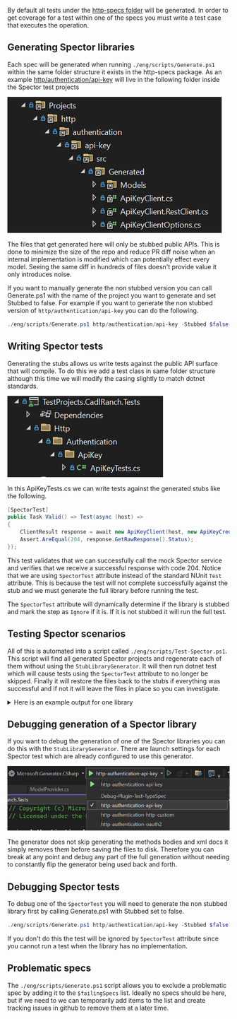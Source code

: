 <!-- cspell:ignore Spector -->

By default all tests under the [http-specs folder](https://github.com/microsoft/typespec/tree/main/packages/http-specs/specs/) will be generated. In order to get coverage for a test within one of the specs you must write a test case that executes the operation.

## Generating Spector libraries

Each spec will be generated when running `./eng/scripts/Generate.ps1` within the same folder structure it exists in the http-specs package. As an example [http/authentication/api-key](https://github.com/microsoft/typespec/tree/main/packages/http-specs/specs/authentication/api-key)
will live in the following folder inside the Spector test projects

![alt text](generation-structure.png)

The files that get generated here will only be stubbed public APIs. This is done to minimize the size of the repo and reduce PR diff noise when an internal implementation is modified which can potentially effect every model. Seeing the same diff in hundreds of files doesn't provide value it only introduces noise.

If you want to manually generate the non stubbed version you can call Generate.ps1 with the name of the project you want to generate and set Stubbed to false.
For example if you want to generate the non stubbed version of `http/authentication/api-key` you can do the following.

```powershell
./eng/scripts/Generate.ps1 http/authentication/api-key -Stubbed $false
```

## Writing Spector tests

Generating the stubs allows us write tests against the public API surface that will compile. To do this we add a test class in same folder structure although this time we will modify the casing slightly to match dotnet standards.

![alt text](test-structure.png)

In this ApiKeyTests.cs we can write tests against the generated stubs like the following.

```C#
[SpectorTest]
public Task Valid() => Test(async (host) =>
{
    ClientResult response = await new ApiKeyClient(host, new ApiKeyCredential("valid-key"), null).ValidAsync();
    Assert.AreEqual(204, response.GetRawResponse().Status);
});
```

This test validates that we can successfully call the mock Spector service and verifies that we receive a successful response with code 204. Notice that we are using `SpectorTest` attribute instead of the standard NUnit `Test` attribute. This is because the test will not complete successfully against the stub and we must generate the full library before running the test.

The `SpectorTest` attribute will dynamically determine if the library is stubbed and mark the step as `Ignore` if it is. If it is not stubbed it will run the full test.

## Testing Spector scenarios

All of this is automated into a script called `./eng/scripts/Test-Spector.ps1`. This script will find all generated Spector projects and regenerate each of them without using the `StubLibraryGenerator`. It will then run dotnet test which will cause tests using the `SpectorTest` attribute to no longer be skipped. Finally it will restore the files back to the stubs if everything was successful and if not it will leave the files in place so you can investigate.

<details>
<Summary>Here is an example output for one library</Summary>

```
C:\repos\typespec\packages\http-client-csharp\eng\scripts [spector-rename +0 ~1 -0 !]> .\Test-Spector.ps1 authentication/api-key
Building emitter and generator
> npm run build:emitter

> @typespec/http-client-csharp@0.1.9 build:emitter
> tsc -p ./emitter/tsconfig.build.json

> dotnet build C:\repos\typespec\packages\http-client-csharp\eng/../generator/Microsoft.TypeSpec.Generator.ClientModel.StubLibrary/src
MSBuild version 17.9.8+610b4d3b5 for .NET
  Determining projects to restore...
  All projects are up-to-date for restore.
  Microsoft.TypeSpec.Generator.Input -> C:\repos\typespec\packages\http-client-csharp\generator\artifacts\bin\Microsoft.TypeSpec.Generator.Input\Debug\net8.0\Microsoft.TypeSpec.Generator.Input.dll
  Microsoft.TypeSpec.Generator -> C:\repos\typespec\packages\http-client-csharp\generator\artifacts\bin\Microsoft.TypeSpec.Generator\Debug\net8.0\Microsoft.TypeSpec.Generator.dll
  Microsoft.TypeSpec.Generator.ClientModel -> C:\repos\typespec\packages\http-client-csharp\generator\artifacts\bin\Microsoft.TypeSpec.Generator.ClientModel\Debug\net8.0\Microsoft.TypeSpec.Generator.ClientModel.dll
  Copying output to dist path
  Microsoft.TypeSpec.Generator.ClientModel.StubLibrary -> C:\repos\typespec\packages\http-client-csharp\generator\artifacts\bin\Microsoft.TypeSpec.Generator.ClientModel.StubLibrary\Debug\net8.0\Microsoft.TypeSpec.Generator.ClientModel.StubLibrary.dll
  Copying output to dist path

Build succeeded.
    0 Warning(s)
    0 Error(s)

Time Elapsed 00:00:00.90
Regenerating authentication\api-key
> npx tsp compile C:\repos\typespec\packages\http-client-csharp\node_modules\@typespec\http-specs\specs\authentication\api-key\main.tsp --trace @typespec/http-client-csharp --emit @typespec/http-client-csharp --option @typespec/http-client-csharp.emitter-output-dir=C:\repos\typespec\packages\http-client-csharp\generator\TestProjects\Spector\http\authentication\api-key --option @typespec/http-client-csharp.save-inputs=true
TypeSpec compiler v0.64.0

trace @typespec/http-client-csharp.info: Checking if C:/repos/typespec/packages/http-client-csharp/generator/TestProjects/Spector/http/authentication/api-key/src/Authentication.ApiKey.csproj exists
trace @typespec/http-client-csharp.info: dotnet --roll-forward Major C:/repos/typespec/packages/http-client-csharp/dist/generator/Microsoft.TypeSpec.Generator.dll C:/repos/typespec/packages/http-client-csharp/generator/TestProjects/Spector/http/authentication/api-key -p ScmCodeModelGenerator
Writing C:\repos\typespec\packages\http-client-csharp\generator\TestProjects\Spector\http\authentication\api-key\src\Generated\Internal\CodeGenTypeAttribute.cs
Writing C:\repos\typespec\packages\http-client-csharp\generator\TestProjects\Spector\http\authentication\api-key\src\Generated\Internal\CodeGenMemberAttribute.cs
Writing C:\repos\typespec\packages\http-client-csharp\generator\TestProjects\Spector\http\authentication\api-key\src\Generated\Internal\CodeGenSuppressAttribute.cs
Writing C:\repos\typespec\packages\http-client-csharp\generator\TestProjects\Spector\http\authentication\api-key\src\Generated\Internal\CodeGenSerializationAttribute.cs
Writing C:\repos\typespec\packages\http-client-csharp\generator\TestProjects\Spector\http\authentication\api-key\src\Generated\Internal\Argument.cs
Writing C:\repos\typespec\packages\http-client-csharp\generator\TestProjects\Spector\http\authentication\api-key\src\Generated\ApiKeyClient.cs
Writing C:\repos\typespec\packages\http-client-csharp\generator\TestProjects\Spector\http\authentication\api-key\src\Generated\ApiKeyClient.RestClient.cs
Writing C:\repos\typespec\packages\http-client-csharp\generator\TestProjects\Spector\http\authentication\api-key\src\Generated\ApiKeyClientOptions.cs
Writing C:\repos\typespec\packages\http-client-csharp\generator\TestProjects\Spector\http\authentication\api-key\src\Generated\Internal\TypeFormatters.cs
Writing C:\repos\typespec\packages\http-client-csharp\generator\TestProjects\Spector\http\authentication\api-key\src\Generated\Internal\ClientPipelineExtensions.cs
Writing C:\repos\typespec\packages\http-client-csharp\generator\TestProjects\Spector\http\authentication\api-key\src\Generated\Internal\ErrorResult.cs
Writing C:\repos\typespec\packages\http-client-csharp\generator\TestProjects\Spector\http\authentication\api-key\src\Generated\Internal\ClientUriBuilder.cs
Compilation completed successfully.

Testing authentication\api-key
> dotnet test C:\repos\typespec\packages\http-client-csharp\generator\TestProjects\Spector.Tests\TestProjects.Spector.Tests.csproj --filter "FullyQualifiedName~TestProjects.Spector.Tests.Http.Authentication.ApiKey"
  Determining projects to restore...
  All projects are up-to-date for restore.
  Encode.Duration -> C:\repos\typespec\packages\http-client-csharp\generator\artifacts\bin\Encode.Duration\Debug\netstandard2.0\Encode.Duration.dll
  Client.Structure.Service.Default -> C:\repos\typespec\packages\http-client-csharp\generator\artifacts\bin\Client.Structure.Service.Default\Debug\netstandard2.0\Client.Structure.Service.Default.dll
  Parameters.CollectionFormat -> C:\repos\typespec\packages\http-client-csharp\generator\artifacts\bin\Parameters.CollectionFormat\Debug\netstandard2.0\Parameters.CollectionFormat.dll
  Payload.MediaType -> C:\repos\typespec\packages\http-client-csharp\generator\artifacts\bin\Payload.MediaType\Debug\netstandard2.0\Payload.MediaType.dll
  Parameters.Basic -> C:\repos\typespec\packages\http-client-csharp\generator\artifacts\bin\Parameters.Basic\Debug\netstandard2.0\Parameters.Basic.dll
  Client.Structure.Service.Multi.Client -> C:\repos\typespec\packages\http-client-csharp\generator\artifacts\bin\Client.Structure.Service.Multi.Client\Debug\netstandard2.0\
  Client.Structure.Service.Multi.Client.dll
  Encode.Bytes -> C:\repos\typespec\packages\http-client-csharp\generator\artifacts\bin\Encode.Bytes\Debug\netstandard2.0\Encode.Bytes.dll
  Encode.Datetime -> C:\repos\typespec\packages\http-client-csharp\generator\artifacts\bin\Encode.Datetime\Debug\netstandard2.0\Encode.Datetime.dll
  Payload.JsonMergePatch -> C:\repos\typespec\packages\http-client-csharp\generator\artifacts\bin\Payload.JsonMergePatch\Debug\netstandard2.0\Payload.JsonMergePatch.dll
  Authentication.OAuth2 -> C:\repos\typespec\packages\http-client-csharp\generator\artifacts\bin\Authentication.OAuth2\Debug\netstandard2.0\Authentication.OAuth2.dll
  Client.Structure.Service -> C:\repos\typespec\packages\http-client-csharp\generator\artifacts\bin\Client.Structure.Service\Debug\netstandard2.0\Client.Structure.Service.dll
  Parameters.Spread -> C:\repos\typespec\packages\http-client-csharp\generator\artifacts\bin\Parameters.Spread\Debug\netstandard2.0\Parameters.Spread.dll
  Type.Array -> C:\repos\typespec\packages\http-client-csharp\generator\artifacts\bin\Type.Array\Debug\netstandard2.0\Type.Array.dll
  Payload.ContentNegotiation -> C:\repos\typespec\packages\http-client-csharp\generator\artifacts\bin\Payload.ContentNegotiation\Debug\netstandard2.0\Payload.ContentNegotiation.dll
  Encode.Numeric -> C:\repos\typespec\packages\http-client-csharp\generator\artifacts\bin\Encode.Numeric\Debug\netstandard2.0\Encode.Numeric.dll
  Authentication.Http.Custom -> C:\repos\typespec\packages\http-client-csharp\generator\artifacts\bin\Authentication.Http.Custom\Debug\netstandard2.0\Authentication.Http.Custom.dll
  Type.Enum.Fixed -> C:\repos\typespec\packages\http-client-csharp\generator\artifacts\bin\Type.Enum.Fixed\Debug\netstandard2.0\Type.Enum.Fixed.dll
  Client.Structure.Service.TwoOperationGroup -> C:\repos\typespec\packages\http-client-csharp\generator\artifacts\bin\Client.Structure.Service.TwoOperationGroup\Debug\netstandard2.0\Client.Structure.Service.TwoOperationGroup.dll
  Type.Enum.Extensible -> C:\repos\typespec\packages\http-client-csharp\generator\artifacts\bin\Type.Enum.Extensible\Debug\netstandard2.0\Type.Enum.Extensible.dll
  Parameters.BodyOptionality -> C:\repos\typespec\packages\http-client-csharp\generator\artifacts\bin\Parameters.BodyOptionality\Debug\netstandard2.0\Parameters.BodyOptionality.dll
  Authentication.Union -> C:\repos\typespec\packages\http-client-csharp\generator\artifacts\bin\Authentication.Union\Debug\netstandard2.0\Authentication.Union.dll
  Client.Structure.Service.Renamed.Operation -> C:\repos\typespec\packages\http-client-csharp\generator\artifacts\bin\Client.Structure.Service.Renamed.Operation\Debug\netstandard2.0\Client.Structure.Service.Renamed.Operation.dll
  Resiliency.SrvDriven.V2 -> C:\repos\typespec\packages\http-client-csharp\generator\artifacts\bin\Resiliency.SrvDriven.V2\Debug\netstandard2.0\Resiliency.SrvDriven.V2.dll
  Type.Model.Inheritance.EnumDiscriminator -> C:\repos\typespec\packages\http-client-csharp\generator\artifacts\bin\Type.Model.Inheritance.EnumDiscriminator\Debug\netstandard2.0\Type.Model.Inheritance.EnumDiscriminator.dll
  Serialization.EncodedName.Json -> C:\repos\typespec\packages\http-client-csharp\generator\artifacts\bin\Serialization.EncodedName.Json\Debug\netstandard2.0\Serialization.EncodedName.Json.dll
  SpecialHeaders.Repeatability -> C:\repos\typespec\packages\http-client-csharp\generator\artifacts\bin\SpecialHeaders.Repeatability\Debug\netstandard2.0\SpecialHeaders.Repeatability.dll
  Server.Endpoint.NotDefined -> C:\repos\typespec\packages\http-client-csharp\generator\artifacts\bin\Server.Endpoint.NotDefined\Debug\netstandard2.0\Server.Endpoint.NotDefined.dll
  Type.Property.Nullable -> C:\repos\typespec\packages\http-client-csharp\generator\artifacts\bin\Type.Property.Nullable\Debug\netstandard2.0\Type.Property.Nullable.dll
  Type.Model.Inheritance.SingleDiscriminator -> C:\repos\typespec\packages\http-client-csharp\generator\artifacts\bin\Type.Model.Inheritance.SingleDiscriminator\Debug\netstandard2.0\Type.Model.Inheritance.SingleDiscriminator.dll
  Server.Path.Single -> C:\repos\typespec\packages\http-client-csharp\generator\artifacts\bin\Server.Path.Single\Debug\netstandard2.0\Server.Path.Single.dll
  Server.Path.Multiple -> C:\repos\typespec\packages\http-client-csharp\generator\artifacts\bin\Server.Path.Multiple\Debug\netstandard2.0\Server.Path.Multiple.dll
  Type.Model.Usage -> C:\repos\typespec\packages\http-client-csharp\generator\artifacts\bin\Type.Model.Usage\Debug\netstandard2.0\Type.Model.Usage.dll
  Payload.MultiPart -> C:\repos\typespec\packages\http-client-csharp\generator\artifacts\bin\Payload.MultiPart\Debug\netstandard2.0\Payload.MultiPart.dll
  Authentication.ApiKey -> C:\repos\typespec\packages\http-client-csharp\generator\artifacts\bin\Authentication.ApiKey\Debug\netstandard2.0\Authentication.ApiKey.dll
  Type.Model.Inheritance.NestedDiscriminator -> C:\repos\typespec\packages\http-client-csharp\generator\artifacts\bin\Type.Model.Inheritance.NestedDiscriminator\Debug\netstandard2.0\Type.Model.Inheritance.NestedDiscriminator.dll
  Server.Versions.NotVersioned -> C:\repos\typespec\packages\http-client-csharp\generator\artifacts\bin\Server.Versions.NotVersioned\Debug\netstandard2.0\Server.Versions.NotVersioned.dll
  Routes -> C:\repos\typespec\packages\http-client-csharp\generator\artifacts\bin\Routes\Debug\netstandard2.0\Routes.dll
  SpecialHeaders.ConditionalRequest -> C:\repos\typespec\packages\http-client-csharp\generator\artifacts\bin\SpecialHeaders.ConditionalRequest\Debug\netstandard2.0\SpecialHeaders.ConditionalRequest.dll
  Versioning.MadeOptional.V2 -> C:\repos\typespec\packages\http-client-csharp\generator\artifacts\bin\Versioning.MadeOptional.V2\Debug\netstandard2.0\Versioning.MadeOptional.V2.dll
  SpecialWords -> C:\repos\typespec\packages\http-client-csharp\generator\artifacts\bin\SpecialWords\Debug\netstandard2.0\SpecialWords.dll
  Type.Model.Empty -> C:\repos\typespec\packages\http-client-csharp\generator\artifacts\bin\Type.Model.Empty\Debug\netstandard2.0\Type.Model.Empty.dll
  Type.Model.Inheritance.NotDiscriminated -> C:\repos\typespec\packages\http-client-csharp\generator\artifacts\bin\Type.Model.Inheritance.NotDiscriminated\Debug\netstandard2.0\Type.Model.Inheritance.NotDiscriminated.dll
  Server.Versions.Versioned -> C:\repos\typespec\packages\http-client-csharp\generator\artifacts\bin\Server.Versions.Versioned\Debug\netstandard2.0\Server.Versions.Versioned.dll
  Type.Dictionary -> C:\repos\typespec\packages\http-client-csharp\generator\artifacts\bin\Type.Dictionary\Debug\netstandard2.0\Type.Dictionary.dll
  Versioning.MadeOptional.V1 -> C:\repos\typespec\packages\http-client-csharp\generator\artifacts\bin\Versioning.MadeOptional.V1\Debug\netstandard2.0\Versioning.MadeOptional.V1.dll
  Type.Scalar -> C:\repos\typespec\packages\http-client-csharp\generator\artifacts\bin\Type.Scalar\Debug\netstandard2.0\Type.Scalar.dll
  Versioning.Added.V2 -> C:\repos\typespec\packages\http-client-csharp\generator\artifacts\bin\Versioning.Added.V2\Debug\netstandard2.0\Versioning.Added.V2.dll
  Versioning.Added.V1 -> C:\repos\typespec\packages\http-client-csharp\generator\artifacts\bin\Versioning.Added.V1\Debug\netstandard2.0\Versioning.Added.V1.dll
  Type.Property.Optional -> C:\repos\typespec\packages\http-client-csharp\generator\artifacts\bin\Type.Property.Optional\Debug\netstandard2.0\Type.Property.Optional.dll
  Resiliency.SrvDriven.V1 -> C:\repos\typespec\packages\http-client-csharp\generator\artifacts\bin\Resiliency.SrvDriven.V1\Debug\netstandard2.0\Resiliency.SrvDriven.V1.dll
  Type.Property.ValueTypes -> C:\repos\typespec\packages\http-client-csharp\generator\artifacts\bin\Type.Property.ValueTypes\Debug\netstandard2.0\Type.Property.ValueTypes.dll
  Versioning.RenamedFrom.V2 -> C:\repos\typespec\packages\http-client-csharp\generator\artifacts\bin\Versioning.RenamedFrom.V2\Debug\netstandard2.0\Versioning.RenamedFrom.V2.dll
  Versioning.ReturnTypeChangedFrom.V1 -> C:\repos\typespec\packages\http-client-csharp\generator\artifacts\bin\Versioning.ReturnTypeChangedFrom.V1\Debug\netstandard2.0\Versioning.ReturnTypeChangedFrom.V1.dll
  Type.Union -> C:\repos\typespec\packages\http-client-csharp\generator\artifacts\bin\Type.Union\Debug\netstandard2.0\Type.Union.dll
  Versioning.TypeChangedFrom.V2 -> C:\repos\typespec\packages\http-client-csharp\generator\artifacts\bin\Versioning.TypeChangedFrom.V2\Debug\netstandard2.0\Versioning.TypeChangedFrom.V2.dll
  Microsoft.TypeSpec.Generator.Input -> C:\repos\typespec\packages\http-client-csharp\generator\artifacts\bin\Microsoft.TypeSpec.Generator.Input\Debug\net8.0\Microsoft.TypeSpec.Generator.Input.dll
  Versioning.RenamedFrom.V1 -> C:\repos\typespec\packages\http-client-csharp\generator\artifacts\bin\Versioning.RenamedFrom.V1\Debug\netstandard2.0\Versioning.RenamedFrom.V1.dll
  Versioning.Removed.V2 -> C:\repos\typespec\packages\http-client-csharp\generator\artifacts\bin\Versioning.Removed.V2\Debug\netstandard2.0\Versioning.Removed.V2.dll
  Versioning.Removed.V2Preview -> C:\repos\typespec\packages\http-client-csharp\generator\artifacts\bin\Versioning.Removed.V2Preview\Debug\netstandard2.0\Versioning.Removed.V2Preview.dll
  Versioning.Removed.V1 -> C:\repos\typespec\packages\http-client-csharp\generator\artifacts\bin\Versioning.Removed.V1\Debug\netstandard2.0\Versioning.Removed.V1.dll
  Versioning.TypeChangedFrom.V1 -> C:\repos\typespec\packages\http-client-csharp\generator\artifacts\bin\Versioning.TypeChangedFrom.V1\Debug\netstandard2.0\Versioning.TypeChangedFrom.V1.dll
  Versioning.ReturnTypeChangedFrom.V2 -> C:\repos\typespec\packages\http-client-csharp\generator\artifacts\bin\Versioning.ReturnTypeChangedFrom.V2\Debug\netstandard2.0\Versioning.ReturnTypeChangedFrom.V2.dll
  Type.Model.Visibility -> C:\repos\typespec\packages\http-client-csharp\generator\artifacts\bin\Type.Model.Visibility\Debug\netstandard2.0\Type.Model.Visibility.dll
  Type.Property.AdditionalProperties -> C:\repos\typespec\packages\http-client-csharp\generator\artifacts\bin\Type.Property.AdditionalProperties\Debug\netstandard2.0\Type.Property.AdditionalProperties.dll
  Type.Model.Inheritance.Recursive -> C:\repos\typespec\packages\http-client-csharp\generator\artifacts\bin\Type.Model.Inheritance.Recursive\Debug\netstandard2.0\Type.Model.Inheritance.Recursive.dll
  Microsoft.TypeSpec.Generator -> C:\repos\typespec\packages\http-client-csharp\generator\artifacts\bin\Microsoft.TypeSpec.Generator\Debug\net8.0\Microsoft.TypeSpec.Generator.dll
  Microsoft.TypeSpec.Generator.Tests.Common -> C:\repos\typespec\packages\http-client-csharp\generator\artifacts\bin\Microsoft.TypeSpec.Generator.Tests.Common\Debug\net8.0\
  Microsoft.TypeSpec.Generator.Tests.Common.dll
  TestProjects.Spector.Tests -> C:\repos\typespec\packages\http-client-csharp\generator\artifacts\bin\TestProjects.Spector.Tests\Debug\net8.0\TestProjects.Spector.Tests.dll Test run for C:\repos\typespec\packages\http-client-csharp\generator\artifacts\bin\TestProjects.Spector.Tests\Debug\net8.0\TestProjects.Spector.Tests.dll (.NETCoreApp,Version=v8.0)
Microsoft (R) Test Execution Command Line Tool Version 17.9.0 (x64)
Copyright (c) Microsoft Corporation.  All rights reserved.

Starting test execution, please wait...
A total of 1 test files matched the specified pattern.

Passed!  - Failed:     0, Passed:     2, Skipped:     0, Total:     2, Duration: 2 s - TestProjects.Spector.Tests.dll (net8.0)
Restoring authentication\api-key
> git clean -xfd C:\repos\typespec\packages\http-client-csharp\generator\TestProjects\Spector\http\authentication\api-key
Removing ../generator/TestProjects/Spector/http/authentication/api-key/src/Generated/ApiKeyClient.RestClient.cs
Removing ../generator/TestProjects/Spector/http/authentication/api-key/src/Generated/Internal/Argument.cs
Removing ../generator/TestProjects/Spector/http/authentication/api-key/src/Generated/Internal/ClientPipelineExtensions.cs
Removing ../generator/TestProjects/Spector/http/authentication/api-key/src/Generated/Internal/ClientUriBuilder.cs
Removing ../generator/TestProjects/Spector/http/authentication/api-key/src/Generated/Internal/ErrorResult.cs
Removing ../generator/TestProjects/Spector/http/authentication/api-key/src/Generated/Internal/TypeFormatters.cs
> git restore C:\repos\typespec\packages\http-client-csharp\generator\TestProjects\Spector\http\authentication\api-key
```

</details>

## Debugging generation of a Spector library

If you want to debug the generation of one of the Spector libraries you can do this with the `StubLibraryGenerator`. There are launch settings for each Spector test which are already configured to use this generator.

![alt text](launch-settings.png)

The generator does not skip generating the methods bodies and xml docs it simply removes them before saving the files to disk. Therefore you can break at any point and debug any part of the full generation without needing to constantly flip the generator being used back and forth.

## Debugging Spector tests

To debug one of the `SpectorTest` you will need to generate the non stubbed library first by calling Generate.ps1 with Stubbed set to false.

```powershell
./eng/scripts/Generate.ps1 http/authentication/api-key -Stubbed $false
```

If you don't do this the test will be ignored by `SpectorTest` attribute since you cannot run a test when the library has no implementation.

## Problematic specs

The `./eng/scripts/Generate.ps1` script allows you to exclude a problematic spec by adding it to the `$failingSpecs` list. Ideally no specs should be here, but if we need to we can temporarily add items to the list and create tracking issues in github to remove them at a later time.
